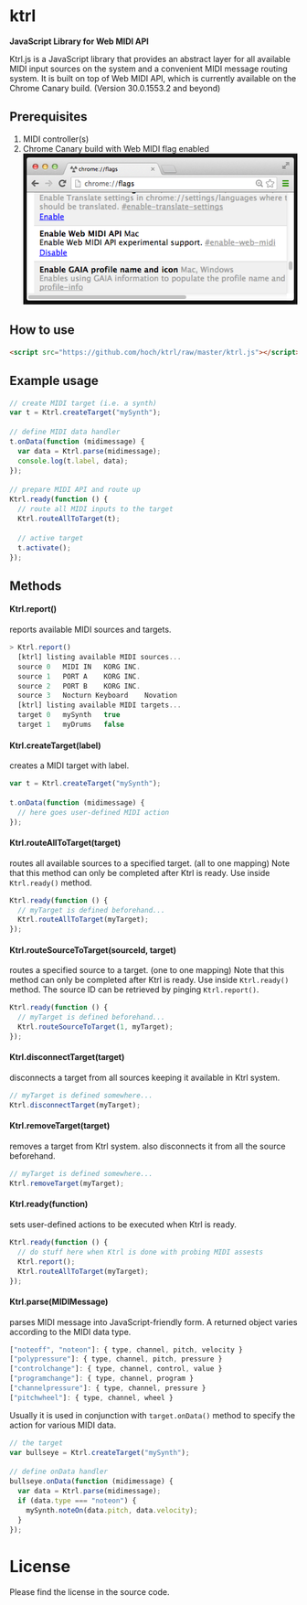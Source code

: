 ktrl
====
**JavaScript Library for Web MIDI API**

Ktrl.js is a JavaScript library that provides an abstract layer for all available MIDI input sources on the system and a convenient MIDI message routing system. It is built on top of Web MIDI API, which is currently available on the Chrome Canary build. (Version 30.0.1553.2 and beyond)

## Prerequisites
1. MIDI controller(s)
2. Chrome Canary build with Web MIDI flag enabled
![Enabling MIDI API flag on Chrome Canary](/etc/chrome-flag.png "Enabling MIDI API flag on Chrome Canary")

## How to use
```html
<script src="https://github.com/hoch/ktrl/raw/master/ktrl.js"></script>
```

## Example usage
```javascript
// create MIDI target (i.e. a synth)
var t = Ktrl.createTarget("mySynth");

// define MIDI data handler
t.onData(function (midimessage) {
  var data = Ktrl.parse(midimessage);
  console.log(t.label, data);
});

// prepare MIDI API and route up
Ktrl.ready(function () {
  // route all MIDI inputs to the target
  Ktrl.routeAllToTarget(t);
  
  // active target
  t.activate();
});
```

## Methods

#### Ktrl.report()

reports available MIDI sources and targets.

```javascript
> Ktrl.report()
  [ktrl] listing available MIDI sources...
  source 0   MIDI IN   KORG INC.
  source 1   PORT A    KORG INC.
  source 2   PORT B    KORG INC.
  source 3   Nocturn Keyboard    Novation
  [ktrl] listing available MIDI targets...
  target 0   mySynth   true
  target 1   myDrums   false 
```

#### Ktrl.createTarget(label)

creates a MIDI target with label.

```javascript
var t = Ktrl.createTarget("mySynth");

t.onData(function (midimessage) {
  // here goes user-defined MIDI action
});
```

#### Ktrl.routeAllToTarget(target)

routes all available sources to a specified target. (all to one mapping) Note that this method can only be completed after Ktrl is ready. Use inside `Ktrl.ready()` method.

```javascript
Ktrl.ready(function () {
  // myTarget is defined beforehand...
  Ktrl.routeAllToTarget(myTarget);
});
```

#### Ktrl.routeSourceToTarget(sourceId, target)

routes a specified source to a target. (one to one mapping) Note that this method can only be completed after Ktrl is ready. Use inside `Ktrl.ready()` method. The source ID can be retrieved by pinging `Ktrl.report()`.

```javascript
Ktrl.ready(function () {
  // myTarget is defined beforehand...
  Ktrl.routeSourceToTarget(1, myTarget);
});
```

#### Ktrl.disconnectTarget(target)

disconnects a target from all sources keeping it available in Ktrl system.

```javascript
// myTarget is defined somewhere...
Ktrl.disconnectTarget(myTarget);
```

#### Ktrl.removeTarget(target)

removes a target from Ktrl system. also disconnects it from all the source beforehand.

```javascript
// myTarget is defined somewhere...
Ktrl.removeTarget(myTarget);
```

#### Ktrl.ready(function)

sets user-defined actions to be executed when Ktrl is ready.

```javascript
Ktrl.ready(function () {
  // do stuff here when Ktrl is done with probing MIDI assests
  Ktrl.report();
  Ktrl.routeAllToTarget(myTarget);
});
```

#### Ktrl.parse(MIDIMessage)

parses MIDI message into JavaScript-friendly form. A returned object varies according to the MIDI data type.

```javascript
["noteoff", "noteon"]: { type, channel, pitch, velocity }
["polypressure"]: { type, channel, pitch, pressure } 
["controlchange"]: { type, channel, control, value } 
["programchange"]: { type, channel, program } 
["channelpressure"]: { type, channel, pressure } 
["pitchwheel"]: { type, channel, wheel } 
```

Usually it is used in conjunction with `target.onData()` method to specify the action for various MIDI data.

```javascript
// the target
var bullseye = Ktrl.createTarget("mySynth");

// define onData handler
bullseye.onData(function (midimessage) {
  var data = Ktrl.parse(midimessage);
  if (data.type === "noteon") {
    mySynth.noteOn(data.pitch, data.velocity);
  }
});
```

# License

Please find the license in the source code.